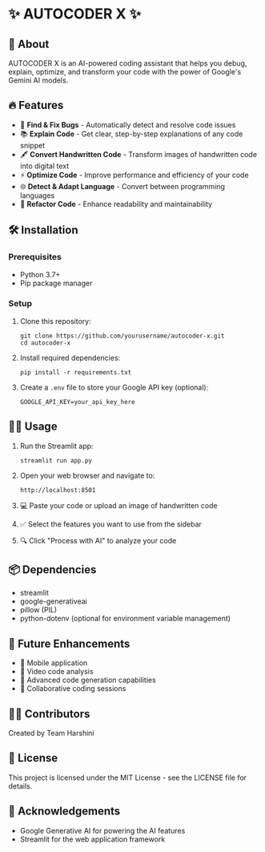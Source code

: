 # ✨ AUTOCODER X ✨

## 🚀 About
AUTOCODER X is an AI-powered coding assistant that helps you debug, explain, optimize, and transform your code with the power of Google's Gemini AI models.

## 🔥 Features
- 🐞 **Find & Fix Bugs** - Automatically detect and resolve code issues
- 📚 **Explain Code** - Get clear, step-by-step explanations of any code snippet
- 🖋️ **Convert Handwritten Code** - Transform images of handwritten code into digital text
- ⚡ **Optimize Code** - Improve performance and efficiency of your code
- 🌐 **Detect & Adapt Language** - Convert between programming languages
- 🔄 **Refactor Code** - Enhance readability and maintainability

## 🛠️ Installation

### Prerequisites
- Python 3.7+
- Pip package manager

### Setup
1. Clone this repository:
   ```
   git clone https://github.com/yourusername/autocoder-x.git
   cd autocoder-x
   ```

2. Install required dependencies:
   ```
   pip install -r requirements.txt
   ```

3. Create a `.env` file to store your Google API key (optional):
   ```
   GOOGLE_API_KEY=your_api_key_here
   ```

## 🏃‍♂️ Usage
1. Run the Streamlit app:
   ```
   streamlit run app.py
   ```

2. Open your web browser and navigate to:
   ```
   http://localhost:8501
   ```

3. 💻 Paste your code or upload an image of handwritten code
4. ✅ Select the features you want to use from the sidebar
5. 🔍 Click "Process with AI" to analyze your code

## 📦 Dependencies
- streamlit
- google-generativeai
- pillow (PIL)
- python-dotenv (optional for environment variable management)

## 🔮 Future Enhancements
- 📱 Mobile application
- 🎥 Video code analysis
- 🧠 Advanced code generation capabilities
- 👥 Collaborative coding sessions

## 👩‍💻 Contributors
Created by Team Harshini

## 📄 License
This project is licensed under the MIT License - see the LICENSE file for details.

## 🙏 Acknowledgements
- Google Generative AI for powering the AI features
- Streamlit for the web application framework
